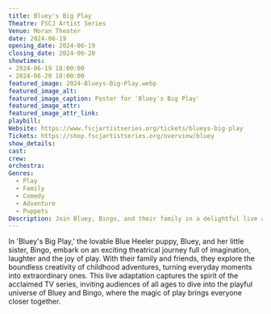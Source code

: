 ```yaml
---
title: Bluey's Big Play
Theatre: FSCJ Artist Series
Venue: Moran Theater
date: 2024-06-19
opening_date: 2024-06-19
closing_date: 2024-06-20
showtimes:
- 2024-06-19 18:00:00
- 2024-06-20 18:00:00
featured_image: 2024-Blueys-Big-Play.webp
featured_image_alt: 
featured_image_caption: Poster for 'Bluey's Big Play'
featured_image_attr: 
featured_image_attr_link: 
playbill:
Website: https://www.fscjartistseries.org/tickets/blueys-big-play
Tickets: https://shop.fscjartistseries.org/overview/bluey
show_details: 
cast:
crew:
orchestra:
Genres:
  - Play
  - Family
  - Comedy
  - Adventure
  - Puppets
Description: Join Bluey, Bingo, and their family in a delightful live adventure, bringing the heartwarming and imaginative world of the beloved TV show to the stage.
---
```

In 'Bluey's Big Play,' the lovable Blue Heeler puppy, Bluey, and her little sister, Bingo, embark on an exciting theatrical journey full of imagination, laughter and the joy of play. With their family and friends, they explore the boundless creativity of childhood adventures, turning everyday moments into extraordinary ones. This live adaptation captures the spirit of the acclaimed TV series, inviting audiences of all ages to dive into the playful universe of Bluey and Bingo, where the magic of play brings everyone closer together.
